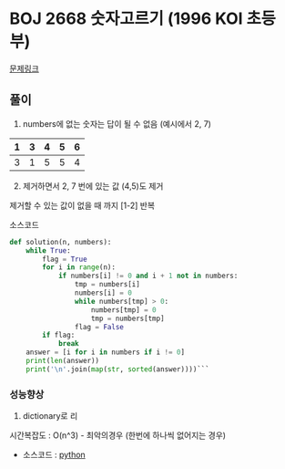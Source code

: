# BOJ 2668 숫자고르기 (1996 KOI 초등부)

[문제링크](https://www.acmicpc.net/problem/2668
)

## 풀이

1. numbers에 없는 숫자는 답이 될 수 없음 (예시에서 2, 7)

|1|3|4|5|6|
|---|---|---|---|---|
|3|1|5|5|4|

2. 제거하면서 2, 7 번에 있는 값 (4,5)도 제거

제거할 수 있는 값이 없을 때 까지 [1-2] 반복

소스코드

```python
def solution(n, numbers):
    while True:
        flag = True
        for i in range(n):
            if numbers[i] != 0 and i + 1 not in numbers:
                tmp = numbers[i]
                numbers[i] = 0
                while numbers[tmp] > 0:
                    numbers[tmp] = 0
                    tmp = numbers[tmp]
                flag = False
        if flag:
            break
    answer = [i for i in numbers if i != 0]
    print(len(answer))
    print('\n'.join(map(str, sorted(answer))))```
```

### 성능향상

1. dictionary로 리

시간복잡도 : O(n^3) - 최악의경우 (한번에 하나씩 없어지는 경우)

- 소스코드 : [python](./2668.py)